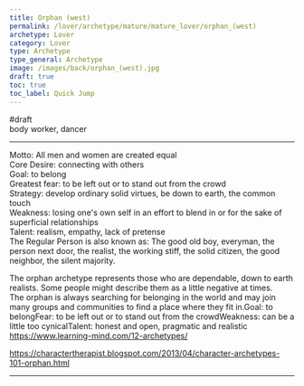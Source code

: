 ```yaml
---
title: Orphan (west)
permalink: /lover/archetype/mature/mature_lover/orphan_(west)
archetype: Lover
category: Lover
type: Archetype
type_general: Archetype
image: /images/back/orphan_(west).jpg
draft: true
toc: true
toc_label: Quick Jump
---
```

#draft   
body worker, dancer  
  
---  
  
Motto: All men and women are created equal  
Core Desire: connecting with others  
Goal: to belong  
Greatest fear: to be left out or to stand out from the crowd  
Strategy: develop ordinary solid virtues, be down to earth, the common touch  
Weakness: losing one's own self in an effort to blend in or for the sake of superficial relationships  
Talent: realism, empathy, lack of pretense  
The Regular Person is also known as: The good old boy, everyman, the person next door, the realist, the working stiff, the solid citizen, the good neighbor, the silent majority.  
  
The orphan archetype represents those who are dependable, down to earth realists. Some people might describe them as a little negative at times.  
The orphan is always searching for belonging in the world and may join many groups and communities to find a place where they fit in.Goal: to belongFear: to be left out or to stand out from the crowdWeakness: can be a little too cynicalTalent: honest and open, pragmatic and realistic  
https://www.learning-mind.com/12-archetypes/  
  
https://charactertherapist.blogspot.com/2013/04/character-archetypes-101-orphan.html  

---

